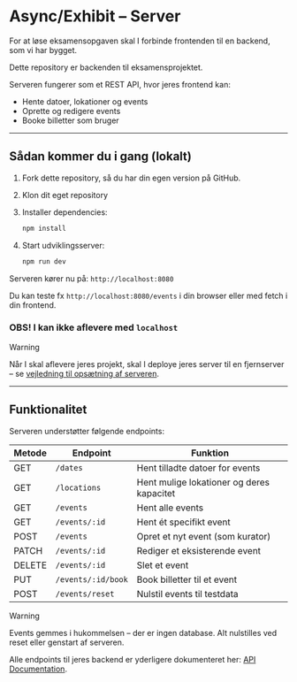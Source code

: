 # Async/Exhibit – Server

For at løse eksamensopgaven skal I forbinde frontenden til en backend, som vi har bygget.

Dette repository er backenden til eksamensprojektet.

Serveren fungerer som et REST API, hvor jeres frontend kan:

- Hente datoer, lokationer og events
- Oprette og redigere events
- Booke billetter som bruger

---

## Sådan kommer du i gang (lokalt)

1. Fork dette repository, så du har din egen version på GitHub.

2. Klon dit eget repository

3. Installer dependencies:

   ```bash
   npm install
   ```

4. Start udviklingsserver:

   ```bash
   npm run dev
   ```

Serveren kører nu på:
`http://localhost:8080`

Du kan teste fx `http://localhost:8080/events` i din browser eller med fetch i din frontend.

### OBS! I kan ikke aflevere med `localhost`

> [!WARNING]
> Når I skal aflevere jeres projekt, skal I deploye jeres server til en fjernserver – se [vejledning til opsætning af serveren](REMOTESERVER.md).

---

## Funktionalitet

Serveren understøtter følgende endpoints:

| Metode | Endpoint           | Funktion                                  |
| ------ | ------------------ | ----------------------------------------- |
| GET    | `/dates`           | Hent tilladte datoer for events           |
| GET    | `/locations`       | Hent mulige lokationer og deres kapacitet |
| GET    | `/events`          | Hent alle events                          |
| GET    | `/events/:id`      | Hent ét specifikt event                   |
| POST   | `/events`          | Opret et nyt event (som kurator)          |
| PATCH  | `/events/:id`      | Rediger et eksisterende event             |
| DELETE | `/events/:id`      | Slet et event                             |
| PUT    | `/events/:id/book` | Book billetter til et event               |
| POST   | `/events/reset`    | Nulstil events til testdata               |

> [!WARNING]
> Events gemmes i hukommelsen – der er ingen database. Alt nulstilles ved reset eller genstart af serveren.

Alle endpoints til jeres backend er yderligere dokumenteret her: [API Documentation](https://daviatkea.github.io/API/).
